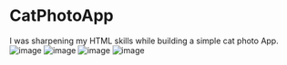 # CatPhotoApp
I was sharpening my HTML skills while building a simple cat photo App.
![image](https://github.com/Enockodhis/CatPhotoApp/assets/107674019/c53e76e9-904b-499c-83d6-60ae42bc395b)
![image](https://github.com/Enockodhis/CatPhotoApp/assets/107674019/24d3d71d-c766-4ad0-8042-2ca1cc5d6347)
![image](https://github.com/Enockodhis/CatPhotoApp/assets/107674019/5f23cc81-5143-48a9-80d9-8f44ac79ce09)
![image](https://github.com/Enockodhis/CatPhotoApp/assets/107674019/6a8130ce-5709-48b4-9b9c-de711b4906cf)

